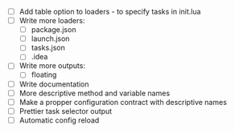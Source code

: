 - [ ] Add table option to loaders - to specify tasks in init.lua
- [ ] Write more loaders:
    - [ ] package.json
    - [ ] launch.json
    - [ ] tasks.json
    - [ ] .idea
- [ ] Write more outputs:
    - [ ] floating
- [ ] Write documentation
- [ ] More descriptive method and variable names
- [ ] Make a propper configuration contract with descriptive names
- [ ] Prettier task selector output
- [ ] Automatic config reload
